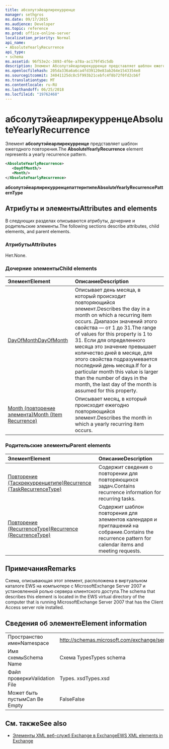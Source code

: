 ```yaml
---
title: абсолутэйеарлирекурренце
manager: sethgros
ms.date: 09/17/2015
ms.audience: Developer
ms.topic: reference
ms.prod: office-online-server
localization_priority: Normal
api_name:
- AbsoluteYearlyRecurrence
api_type:
- schema
ms.assetid: 96f53e2c-3893-4f6e-a78a-ac179f45c5db
description: Элемент Абсолутэйеарлирекурренце представляет шаблон ежегодного повторения.
ms.openlocfilehash: 205da336a6a6ca4fd39120e83ab264e1543354e8
ms.sourcegitcommit: 34041125dc8c5f993b21cebfc4f8b72f0fd2cb6f
ms.translationtype: MT
ms.contentlocale: ru-RU
ms.lasthandoff: 06/25/2018
ms.locfileid: "19762468"
---
```

# <a name="absoluteyearlyrecurrence"></a><span data-ttu-id="1e63a-103">абсолутэйеарлирекурренце</span><span class="sxs-lookup"><span data-stu-id="1e63a-103">AbsoluteYearlyRecurrence</span></span>

<span data-ttu-id="1e63a-104">Элемент **абсолутэйеарлирекурренце** представляет шаблон ежегодного повторения.</span><span class="sxs-lookup"><span data-stu-id="1e63a-104">The **AbsoluteYearlyRecurrence** element represents a yearly recurrence pattern.</span></span> 
  
```xml
<AbsoluteYearlyRecurrence>
   <DayOfMonth/>
   <Month/>
</AbsoluteYearlyRecurrence>
```

 <span data-ttu-id="1e63a-105">**абсолутэйеарлирекурренцепаттернтипе**</span><span class="sxs-lookup"><span data-stu-id="1e63a-105">**AbsoluteYearlyRecurrencePatternType**</span></span>
## <a name="attributes-and-elements"></a><span data-ttu-id="1e63a-106">Атрибуты и элементы</span><span class="sxs-lookup"><span data-stu-id="1e63a-106">Attributes and elements</span></span>

<span data-ttu-id="1e63a-107">В следующих разделах описываются атрибуты, дочерние и родительские элементы.</span><span class="sxs-lookup"><span data-stu-id="1e63a-107">The following sections describe attributes, child elements, and parent elements.</span></span>
  
### <a name="attributes"></a><span data-ttu-id="1e63a-108">Атрибуты</span><span class="sxs-lookup"><span data-stu-id="1e63a-108">Attributes</span></span>

<span data-ttu-id="1e63a-109">Нет.</span><span class="sxs-lookup"><span data-stu-id="1e63a-109">None.</span></span>
  
### <a name="child-elements"></a><span data-ttu-id="1e63a-110">Дочерние элементы</span><span class="sxs-lookup"><span data-stu-id="1e63a-110">Child elements</span></span>

|<span data-ttu-id="1e63a-111">**Элемент**</span><span class="sxs-lookup"><span data-stu-id="1e63a-111">**Element**</span></span>|<span data-ttu-id="1e63a-112">**Описание**</span><span class="sxs-lookup"><span data-stu-id="1e63a-112">**Description**</span></span>|
|:-----|:-----|
|[<span data-ttu-id="1e63a-113">DayOfMonth</span><span class="sxs-lookup"><span data-stu-id="1e63a-113">DayOfMonth</span></span>](dayofmonth.md) <br/> |<span data-ttu-id="1e63a-114">Описывает день месяца, в который происходит повторяющийся элемент.</span><span class="sxs-lookup"><span data-stu-id="1e63a-114">Describes the day in a month on which a recurring item occurs.</span></span> <span data-ttu-id="1e63a-115">Диапазон значений этого свойства — от 1 до 31.</span><span class="sxs-lookup"><span data-stu-id="1e63a-115">The range of values for this property is 1 to 31.</span></span> <span data-ttu-id="1e63a-116">Если для определенного месяца это значение превышает количество дней в месяце, для этого свойства подразумевается последний день месяца.</span><span class="sxs-lookup"><span data-stu-id="1e63a-116">If for a particular month this value is larger than the number of days in the month, the last day of the month is assumed for this property.</span></span>  <br/> |
|[<span data-ttu-id="1e63a-117">Month (повторение элемента)</span><span class="sxs-lookup"><span data-stu-id="1e63a-117">Month (Item Recurrence)</span></span>](month-item-recurrence.md) <br/> |<span data-ttu-id="1e63a-118">Описывает месяц, в который происходит ежегодно повторяющийся элемент.</span><span class="sxs-lookup"><span data-stu-id="1e63a-118">Describes the month in which a yearly recurring item occurs.</span></span>  <br/> |
   
### <a name="parent-elements"></a><span data-ttu-id="1e63a-119">Родительские элементы</span><span class="sxs-lookup"><span data-stu-id="1e63a-119">Parent elements</span></span>

|<span data-ttu-id="1e63a-120">**Элемент**</span><span class="sxs-lookup"><span data-stu-id="1e63a-120">**Element**</span></span>|<span data-ttu-id="1e63a-121">**Описание**</span><span class="sxs-lookup"><span data-stu-id="1e63a-121">**Description**</span></span>|
|:-----|:-----|
|[<span data-ttu-id="1e63a-122">Повторение (Таскрекурренцетипе)</span><span class="sxs-lookup"><span data-stu-id="1e63a-122">Recurrence (TaskRecurrenceType)</span></span>](recurrence-taskrecurrencetype.md) <br/> |<span data-ttu-id="1e63a-123">Содержит сведения о повторении для повторяющихся задач.</span><span class="sxs-lookup"><span data-stu-id="1e63a-123">Contains recurrence information for recurring tasks.</span></span>  <br/> |
|[<span data-ttu-id="1e63a-124">Повторение (RecurrenceType)</span><span class="sxs-lookup"><span data-stu-id="1e63a-124">Recurrence (RecurrenceType)</span></span>](recurrence-recurrencetype.md) <br/> |<span data-ttu-id="1e63a-125">Содержит шаблон повторения для элементов календаря и приглашений на собрание.</span><span class="sxs-lookup"><span data-stu-id="1e63a-125">Contains the recurrence pattern for calendar items and meeting requests.</span></span>  <br/> |
   
## <a name="remarks"></a><span data-ttu-id="1e63a-126">Примечания</span><span class="sxs-lookup"><span data-stu-id="1e63a-126">Remarks</span></span>

<span data-ttu-id="1e63a-127">Схема, описывающая этот элемент, расположена в виртуальном каталоге EWS на компьютере с MicrosoftExchange Server 2007 и установленной ролью сервера клиентского доступа.</span><span class="sxs-lookup"><span data-stu-id="1e63a-127">The schema that describes this element is located in the EWS virtual directory of the computer that is running MicrosoftExchange Server 2007 that has the Client Access server role installed.</span></span>
  
## <a name="element-information"></a><span data-ttu-id="1e63a-128">Сведения об элементе</span><span class="sxs-lookup"><span data-stu-id="1e63a-128">Element information</span></span>

|||
|:-----|:-----|
|<span data-ttu-id="1e63a-129">Пространство имен</span><span class="sxs-lookup"><span data-stu-id="1e63a-129">Namespace</span></span>  <br/> |http://schemas.microsoft.com/exchange/services/2006/types  <br/> |
|<span data-ttu-id="1e63a-130">Имя схемы</span><span class="sxs-lookup"><span data-stu-id="1e63a-130">Schema Name</span></span>  <br/> |<span data-ttu-id="1e63a-131">Схема Types</span><span class="sxs-lookup"><span data-stu-id="1e63a-131">Types schema</span></span>  <br/> |
|<span data-ttu-id="1e63a-132">Файл проверки</span><span class="sxs-lookup"><span data-stu-id="1e63a-132">Validation File</span></span>  <br/> |<span data-ttu-id="1e63a-133">Types. xsd</span><span class="sxs-lookup"><span data-stu-id="1e63a-133">Types.xsd</span></span>  <br/> |
|<span data-ttu-id="1e63a-134">Может быть пустым</span><span class="sxs-lookup"><span data-stu-id="1e63a-134">Can Be Empty</span></span>  <br/> |<span data-ttu-id="1e63a-135">False</span><span class="sxs-lookup"><span data-stu-id="1e63a-135">False</span></span>  <br/> |
   
## <a name="see-also"></a><span data-ttu-id="1e63a-136">См. также</span><span class="sxs-lookup"><span data-stu-id="1e63a-136">See also</span></span>

- [<span data-ttu-id="1e63a-137">Элементы XML веб-служб Exchange в Exchange</span><span class="sxs-lookup"><span data-stu-id="1e63a-137">EWS XML elements in Exchange</span></span>](ews-xml-elements-in-exchange.md)

